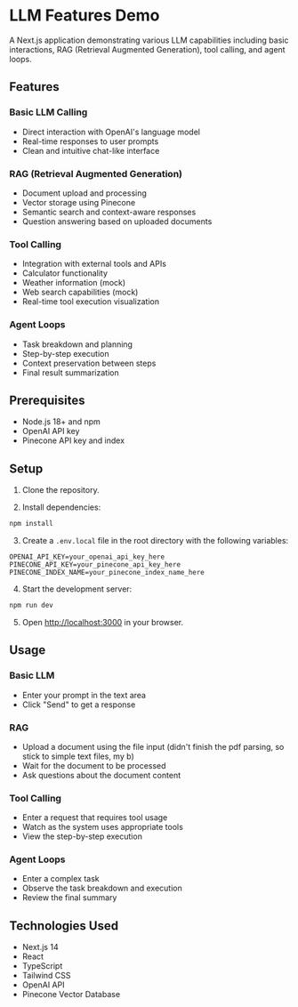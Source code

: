 # LLM Features Demo

A Next.js application demonstrating various LLM capabilities including basic interactions, RAG (Retrieval Augmented Generation), tool calling, and agent loops.

## Features

### Basic LLM Calling
- Direct interaction with OpenAI's language model
- Real-time responses to user prompts
- Clean and intuitive chat-like interface

### RAG (Retrieval Augmented Generation)
- Document upload and processing
- Vector storage using Pinecone
- Semantic search and context-aware responses
- Question answering based on uploaded documents

### Tool Calling
- Integration with external tools and APIs
- Calculator functionality
- Weather information (mock)
- Web search capabilities (mock)
- Real-time tool execution visualization

### Agent Loops
- Task breakdown and planning
- Step-by-step execution
- Context preservation between steps
- Final result summarization

## Prerequisites

- Node.js 18+ and npm
- OpenAI API key
- Pinecone API key and index

## Setup

1. Clone the repository.

2. Install dependencies:
```bash
npm install
```

3. Create a `.env.local` file in the root directory with the following variables:
```
OPENAI_API_KEY=your_openai_api_key_here
PINECONE_API_KEY=your_pinecone_api_key_here
PINECONE_INDEX_NAME=your_pinecone_index_name_here
```

4. Start the development server:
```bash
npm run dev
```

5. Open [http://localhost:3000](http://localhost:3000) in your browser.

## Usage

### Basic LLM
- Enter your prompt in the text area
- Click "Send" to get a response

### RAG
- Upload a document using the file input (didn't finish the pdf parsing, so stick to simple text files, my b)
- Wait for the document to be processed
- Ask questions about the document content

### Tool Calling
- Enter a request that requires tool usage
- Watch as the system uses appropriate tools
- View the step-by-step execution

### Agent Loops
- Enter a complex task
- Observe the task breakdown and execution
- Review the final summary

## Technologies Used

- Next.js 14
- React
- TypeScript
- Tailwind CSS
- OpenAI API
- Pinecone Vector Database
